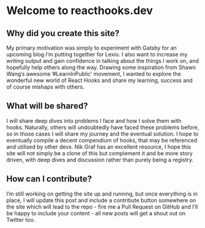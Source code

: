 # Welcome to reacthooks.dev
## Why did you create this site?
My primary motivation was simply to experiment with Gatsby for an upcoming blog I’m putting together for Lexio. I also want to increase my writing output and gain confidence in talking about the things I work on, and hopefully help others along the way. Drawing some inspiration from Shawn Wang’s awesome ’#LearnInPublic’ movement, I wanted to explore the wonderful new world of React Hooks and share my learning, success and of course mishaps with others.

## What will be shared?
I will share deep dives into problems I face and how I solve them with hooks. Naturally, others will undoubtedly have faced these problems before, so in those cases I will share my journey and the eventual solution. I hope to eventually compile a decent compendium of hooks, that may be referenced and utilised by other devs. Nik Graf has an excellent resource, I hope this site will not simply be a clone of this but complement it and be more story driven, with deep dives and discussion rather than purely being a registry.

## How can I contribute?
I’m still working on getting the site up and running, but once everything is in place, I will update this post and include a contribute button somewhere on the site which will lead to the repo - fire me a Pull Request on GitHub and I’ll be happy to include your content - all new posts will get a shout out on Twitter too.

